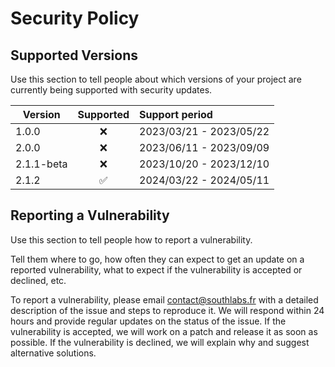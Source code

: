 # Security Policy

## Supported Versions

Use this section to tell people about which versions of your project are
currently being supported with security updates.

| Version    |     Supported      | Support period          |
|------------|:------------------:|:------------------------|
| 1.0.0      |        :x:         | 2023/03/21 - 2023/05/22 |
| 2.0.0      |        :x:         | 2023/06/11 - 2023/09/09 |
| 2.1.1-beta |        :x:         | 2023/10/20 - 2023/12/10 |
| 2.1.2      | :white_check_mark: | 2024/03/22 - 2024/05/11 |

## Reporting a Vulnerability

Use this section to tell people how to report a vulnerability.

Tell them where to go, how often they can expect to get an update on a
reported vulnerability, what to expect if the vulnerability is accepted or
declined, etc.

To report a vulnerability, please email contact@southlabs.fr with a detailed description of the issue and steps to reproduce it. We will respond within 24 hours and provide regular updates on the status of the issue. If the vulnerability is accepted, we will work on a patch and release it as soon as possible. If the vulnerability is declined, we will explain why and suggest alternative solutions.
